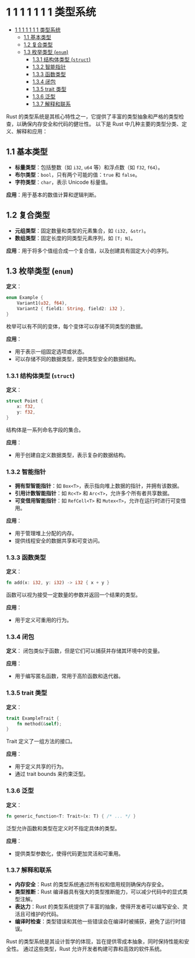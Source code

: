 # 1 1 1 1 1 1 1 类型系统

<!-- TOC START -->
- [1 1 1 1 1 1 1 类型系统](#1-1-1-1-1-1-1-类型系统)
  - [1.1 基本类型](#基本类型)
  - [1.2 复合类型](#复合类型)
  - [1.3 枚举类型 (`enum`)](#枚举类型-enum)
    - [1.3.1 结构体类型 (`struct`)](#结构体类型-struct)
    - [1.3.2 智能指针](#智能指针)
    - [1.3.3 函数类型](#函数类型)
    - [1.3.4 闭包](#闭包)
    - [1.3.5 trait 类型](#trait-类型)
    - [1.3.6 泛型](#泛型)
    - [1.3.7 解释和联系](#解释和联系)
<!-- TOC END -->

Rust 的类型系统是其核心特性之一，它提供了丰富的类型抽象和严格的类型检查，以确保内存安全和代码的健壮性。
以下是 Rust 中几种主要的类型分类、定义、解释和应用：

## 1.1 基本类型

- **标量类型**：包括整数（如 `i32`, `u64` 等）和浮点数（如 `f32`, `f64`）。
- **布尔类型**：`bool`，只有两个可能的值：`true` 和 `false`。
- **字符类型**：`char`，表示 Unicode 标量值。

**应用**：用于基本的数值计算和逻辑判断。

## 1.2 复合类型

- **元组类型**：固定数量和类型的元素集合，如 `(i32, &str)`。
- **数组类型**：固定长度的同类型元素序列，如 `[T; N]`。

**应用**：用于将多个值组合成一个复合值，以及创建具有固定大小的序列。

## 1.3 枚举类型 (`enum`)

**定义**：

```rust
enum Example {
    Variant1(u32, f64),
    Variant2 { field1: String, field2: i32 },
}

```

枚举可以有不同的变体，每个变体可以存储不同类型的数据。

**应用**：

- 用于表示一组固定选项或状态。
- 可以存储不同的数据类型，提供类型安全的数据结构。

### 1.3.1 结构体类型 (`struct`)

**定义**：

```rust
struct Point {
    x: f32,
    y: f32,
}

```

结构体是一系列命名字段的集合。

**应用**：

- 用于创建自定义数据类型，表示复杂的数据结构。

### 1.3.2 智能指针

- **拥有型智能指针**：如 `Box<T>`，表示指向堆上数据的指针，并拥有该数据。
- **引用计数智能指针**：如 `Rc<T>` 和 `Arc<T>`，允许多个所有者共享数据。
- **可变借用智能指针**：如 `RefCell<T>` 和 `Mutex<T>`，允许在运行时进行可变借用。

**应用**：

- 用于管理堆上分配的内存。
- 提供线程安全的数据共享和可变访问。

### 1.3.3 函数类型

**定义**：

```rust
fn add(x: i32, y: i32) -> i32 { x + y }

```

函数可以视为接受一定数量的参数并返回一个结果的类型。

**应用**：

- 用于定义可重用的行为。

### 1.3.4 闭包

**定义**：
闭包类似于函数，但是它们可以捕获并存储其环境中的变量。

**应用**：

- 用于编写匿名函数，常用于高阶函数和迭代器。

### 1.3.5 trait 类型

**定义**：

```rust
trait ExampleTrait {
    fn method(&self);
}

```

Trait 定义了一组方法的接口。

**应用**：

- 用于定义共享的行为。
- 通过 trait bounds 来约束泛型。

### 1.3.6 泛型

**定义**：

```rust
fn generic_function<T: Trait>(x: T) { /* ... */ }

```

泛型允许函数和类型在定义时不指定具体的类型。

**应用**：

- 提供类型参数化，使得代码更加灵活和可重用。

### 1.3.7 解释和联系

- **内存安全**：Rust 的类型系统通过所有权和借用规则确保内存安全。
- **类型推断**：Rust 编译器具有强大的类型推断能力，可以减少代码中的显式类型注解。
- **表达力**：Rust 的类型系统提供了丰富的抽象，使得开发者可以编写安全、灵活且可维护的代码。
- **编译时检查**：类型错误和其他一些错误会在编译时被捕获，避免了运行时错误。

Rust 的类型系统是其设计哲学的体现，旨在提供零成本抽象，同时保持性能和安全性。
通过这些类型，Rust 允许开发者构建可靠和高效的软件系统。
